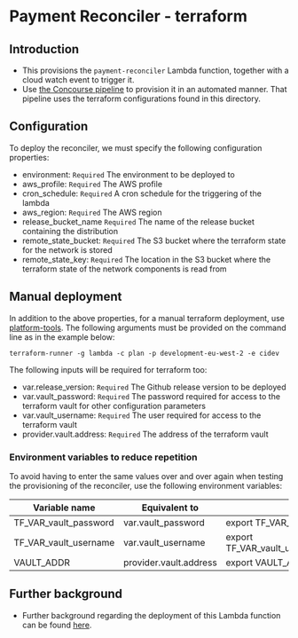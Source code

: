 # Payment Reconciler - terraform 

## Introduction
* This provisions the `payment-reconciler` Lambda function, together with a cloud watch event to trigger it.
* Use [the Concourse pipeline](https://ci.platform.aws.chdev.org/teams/development/pipelines/payment-reconciler) to
provision it in an automated manner. That pipeline uses the terraform configurations found in this directory.  

## Configuration

To deploy the reconciler, we must specify the following configuration properties:

- environment: `Required` The environment to be deployed to 
- aws_profile: `Required` The AWS profile
- cron_schedule: `Required` A cron schedule for the triggering of the lambda
- aws_region: `Required` The AWS region
- release_bucket_name `Required` The name of the release bucket containing the distribution 
- remote_state_bucket: `Required` The S3 bucket where the terraform state for the network is stored
- remote_state_key: `Required` The location in the S3 bucket where the terraform state of the network components is read
 from

## Manual deployment

In addition to the above properties, for a manual terraform deployment, use 
[platform-tools](https://github.com/companieshouse/platform-tools). The following arguments must be 
provided on the command line as in the example below:

```
terraform-runner -g lambda -c plan -p development-eu-west-2 -e cidev
```

The following inputs will be required for terraform too:

- var.release_version: `Required` The Github release version to be deployed
- var.vault_password: `Required` The password required for access to the terraform vault for other configuration parameters
- var.vault_username: `Required` The user required for access to the terraform vault
- provider.vault.address: `Required` The address of the terraform vault

### Environment variables to reduce repetition

To avoid having to enter the same values over and over again when testing the provisioning of the reconciler, use the 
following environment variables: 

| Variable name | Equivalent to | Example |
| ------------- | ---------------- | ------- |
| TF_VAR_vault_password | var.vault_password | export TF_VAR_vault_password=XXXXXXXXX |
| TF_VAR_vault_username | var.vault_username | export TF_VAR_vault_username=payment_reconciler_read |
| VAULT_ADDR    | provider.vault.address | export VAULT_ADDR=https://vault.XXXXX.XXX |

## Further background

* Further background regarding the deployment of this Lambda function can be found 
[here](https://companieshouse.atlassian.net/wiki/spaces/CHS/pages/1650000125/GCI-1042+Deployment+of+payment-reconciler).
